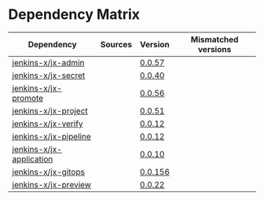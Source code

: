 # Dependency Matrix

Dependency | Sources | Version | Mismatched versions
---------- | ------- | ------- | -------------------
[jenkins-x/jx-admin](https://github.com/jenkins-x/jx-admin) |  | [0.0.57](https://github.com/jenkins-x/jx-admin/releases/tag/v0.0.57) | 
[jenkins-x/jx-secret](https://github.com/jenkins-x/jx-secret) |  | [0.0.40](https://github.com/jenkins-x/jx-secret/releases/tag/v0.0.40) | 
[jenkins-x/jx-promote](https://github.com/jenkins-x/jx-promote) |  | [0.0.56](https://github.com/jenkins-x/jx-promote/releases/tag/v0.0.56) | 
[jenkins-x/jx-project](https://github.com/jenkins-x/jx-project) |  | [0.0.51](https://github.com/jenkins-x/jx-project/releases/tag/v0.0.51) | 
[jenkins-x/jx-verify](https://github.com/jenkins-x/jx-verify) |  | [0.0.12](https://github.com/jenkins-x/jx-verify/releases/tag/v0.0.12) | 
[jenkins-x/jx-pipeline](https://github.com/jenkins-x/jx-pipeline) |  | [0.0.12](https://github.com/jenkins-x/jx-pipeline/releases/tag/v0.0.12) | 
[jenkins-x/jx-application](https://github.com/jenkins-x/jx-application) |  | [0.0.10](https://github.com/jenkins-x/jx-application/releases/tag/v0.0.10) | 
[jenkins-x/jx-gitops](https://github.com/jenkins-x/jx-gitops) |  | [0.0.156](https://github.com/jenkins-x/jx-gitops/releases/tag/v0.0.156) | 
[jenkins-x/jx-preview](https://github.com/jenkins-x/jx-preview) |  | [0.0.22](https://github.com/jenkins-x/jx-preview/releases/tag/v0.0.22) | 
